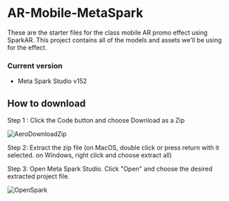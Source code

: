 # AR-Mobile-MetaSpark
These are the starter files for the class mobile AR promo effect using SparkAR. This project contains all of the models and assets we'll be using for the effect.
### Current version
- Meta Spark Studio v152
## How to download
Step 1 : Click the Code button and choose Download as a Zip

![AeroDownloadZip](https://user-images.githubusercontent.com/27965769/217083774-bc30600e-5cb3-4eb6-9e28-83a9b20203e3.png)

Step 2: Extract the zip file (on MacOS, double click or press return with it selected. on Windows, right click and choose extract all)

Step 3: Open Meta Spark Studio. Click "Open" and choose the desired extracted project file.

![OpenSpark](https://user-images.githubusercontent.com/27965769/217085949-8dbda8da-a85a-42e6-8bc6-2c9e602ae8fd.png)
